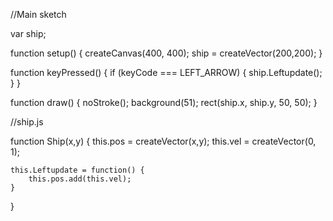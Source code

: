//Main sketch

var ship;

function setup() {
  createCanvas(400, 400);
  ship = createVector(200,200);
}

function keyPressed() {
  if (keyCode === LEFT_ARROW) {
    ship.Leftupdate();
  }
}

function draw() {
  noStroke();
  background(51);
  rect(ship.x, ship.y, 50, 50);
}

//ship.js



function Ship(x,y) {
    this.pos = createVector(x,y);
    this.vel = createVector(0, 1);


    this.Leftupdate = function() {
        this.pos.add(this.vel);
    }

}
